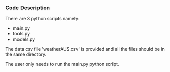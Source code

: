 ### Code Description

There are 3 python scripts namely:
  - main.py
  - tools.py
  - models.py

The data csv file 'weatherAUS.csv' is provided and all the files should be in the same directory.

The user only needs to run the main.py python script.

